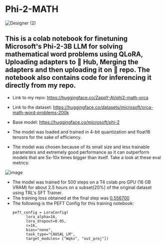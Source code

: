 # Phi-2-MATH

![Designer (2)](https://github.com/zappy586/Phi-2-MATH/assets/89218647/3fc03bdd-ccdd-417c-8124-3cae95407616)

## This is a colab notebook for finetuning Microsoft's Phi-2-3B LLM for solving mathematical word problems using QLoRA, Uploading adapters to 🤗 Hub, Merging the adapters and then uploading it on 🤗 repo. The notebook also contains code for inferencing it directly from my repo.

* Link to my repo: https://huggingface.co/ZappY-AI/phi2-math-orca
* Link to the dataset: https://huggingface.co/datasets/microsoft/orca-math-word-problems-200k
* Base model: https://huggingface.co/microsoft/phi-2

* The model was loaded and trained in 4-bit quantization and float16 tensors for the sake of efficiency.

* The model was chosen because of its small size and less trainable parameters and extremely good performance as it can outperform models that are 5x-10x times bigger than itself. Take a look at these eval metrics:

![image](https://github.com/zappy586/Phi-2-MATH/assets/89218647/316e1cdc-8900-4cad-a58b-b063a26f3bb7)

* The model was trained for 500 steps on a T4 colab pro GPU (16 GB VRAM) for about 2.5 hours on a subset(20%) of the original dataset using TRL's SFT Trainer.
* The training loss obtained at the final step was <ins>0.556700
* The following is the PEFT Config for this training notebook:
  ```
  peft_config = LoraConfig(
        lora_alpha=16,
        lora_dropout=0.05,
        r=16,
        bias="none",
        task_type="CAUSAL_LM",
        target_modules= ["Wqkv", "out_proj"])
  ```
  
